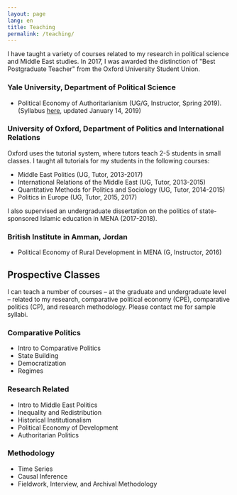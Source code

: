 ```yaml
---
layout: page
lang: en
title: Teaching
permalink: /teaching/
---
```

I have taught a variety of courses related to my research in political science and Middle East studies. In 2017, I was awarded the distinction of "Best Postgraduate Teacher" from the Oxford University Student Union.

### Yale University, Department of Political Science
- Political Economy of Authoritarianism (UG/G, Instructor, Spring 2019).  (Syllabus [here](/assets/PolEcon_Authoritarianism.pdf), updated January 14, 2019)

### University of Oxford, Department of Politics and International Relations
Oxford uses the tutorial system, where tutors teach 2-5 students in small classes. I taught all tutorials for my students in the following courses:
- Middle East Politics (UG, Tutor, 2013-2017) 
- International Relations of the Middle East (UG, Tutor, 2013-2015)
- Quantitative Methods for Politics and Sociology (UG, Tutor, 2014-2015)
- Politics in Europe  (UG, Tutor, 2015, 2017)

I also supervised an undergraduate dissertation on the politics of state-sponsored Islamic education in MENA (2017-2018).

### British Institute in Amman, Jordan
- Political Economy of Rural Development in MENA (G, Instructor, 2016)

## Prospective Classes
I can teach a number of courses – at the graduate and undergraduate level – related to my research, comparative political economy (CPE), comparative politics (CP), and research methodology. Please contact me for sample syllabi.

### Comparative Politics
- Intro to Comparative Politics
- State Building
- Democratization
- Regimes

### Research Related
- Intro to Middle East Politics 
- Inequality and Redistribution
- Historical Institutionalism
- Political Economy of Development
- Authoritarian Politics

### Methodology
- Time Series
- Causal Inference
- Fieldwork, Interview, and Archival Methodology
